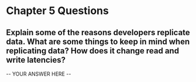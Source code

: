 # Chapter 5 Questions

## Explain some of the reasons developers replicate data. What are some things to keep in mind when replicating data? How does it change read and write latencies?

-- YOUR ANSWER HERE --

